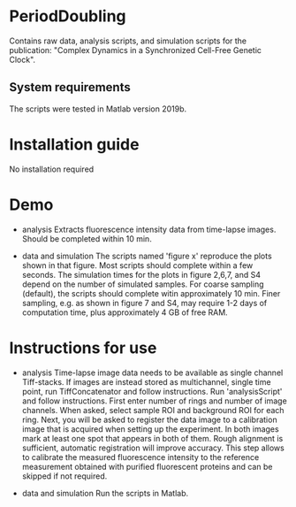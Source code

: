 # PeriodDoubling
Contains raw data, analysis scripts, and simulation scripts for the publication: "Complex Dynamics in a Synchronized Cell-Free Genetic Clock".

## System requirements
The scripts were tested in Matlab version 2019b.

# Installation guide
No installation required

# Demo
- analysis
Extracts fluorescence intensity data from time-lapse images.
Should be completed within 10 min.

- data and simulation
The scripts named 'figure x' reproduce the plots shown in that figure.
Most scripts should complete within a few seconds.
The simulation times for the plots in figure 2,6,7, and S4 depend on the number of simulated samples.
For coarse sampling (default), the scripts should complete witin approximately 10 min.
Finer sampling, e.g. as shown in figure 7 and S4, may require 1-2 days of computation time, plus approximately 4 GB of free RAM.

# Instructions for use
- analysis
Time-lapse image data needs to be available as single channel Tiff-stacks. 
If images are instead stored as multichannel, single time point, run TiffConcatenator and follow instructions.
Run 'analysisScript' and follow instructions. 
First enter number of rings and number of image channels.
When asked, select sample ROI and background ROI for each ring.
Next, you will be asked to register the data image to a calibration image that is acquired when setting up the experiment. 
In both images mark at least one spot that appears in both of them. Rough alignment is sufficient, automatic registration will improve accuracy.
This step allows to calibrate the measured fluorescence intensity to the reference measurement obtained with purified fluorescent proteins and can be skipped if not required.

- data and simulation
Run the scripts in Matlab.
